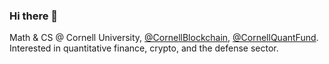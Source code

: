 ### Hi there 👋

Math & CS @ Cornell University, [@CornellBlockchain](https://github.com/CornellBlockchain), [@CornellQuantFund](https://github.com/Cornell-Quant-Fund). Interested in quantitative finance, crypto, and the defense sector. 
